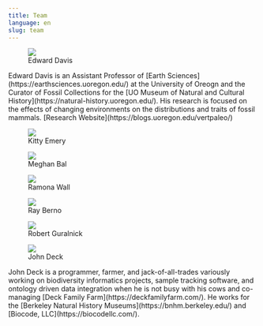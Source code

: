 ```yaml
---
title: Team
language: en
slug: team 
---
```

<figure><img src="/media/ed.jpg"/><figcaption>Edward Davis</figcaption></figure>
Edward Davis is an Assistant Professor of [Earth Sciences](https://earthsciences.uoregon.edu/) at the University of Oreogn and the Curator of Fossil Collections for the [UO Museum of Natural and Cultural History](https://natural-history.uoregon.edu/). His research is focused on the effects of changing environments on the distributions and traits of fossil mammals. [Research Website](https://blogs.uoregon.edu/vertpaleo/)

<figure><img src="/media/kitty150.jpg"/><figcaption>Kitty Emery</figcaption></figure>
<figure><img src="/media/meghan150.jpg"/><figcaption>Meghan Bal</figcaption></figure>
<figure><img src="/media/ramona150.jpg"/><figcaption>Ramona Wall</figcaption></figure>
<figure><img src="/media/ray150.jpg"/><figcaption>Ray Berno</figcaption></figure>
<figure><img src="/media/rob150.jpg"/><figcaption>Robert Guralnick</figcaption></figure>
<figure><img src="/media/john150.jpg"/><figcaption>John Deck</figcaption></figure>
John Deck is a programmer, farmer, and jack-of-all-trades variously working on biodiversity informatics projects, sample tracking software, and ontology driven data integration when he is not busy with his cows and co-managing [Deck Family Farm](https://deckfamilyfarm.com/).  He works for the [Berkeley Natural History Museums](https://bnhm.berkeley.edu/) and [Biocode, LLC](https://biocodellc.com/).
